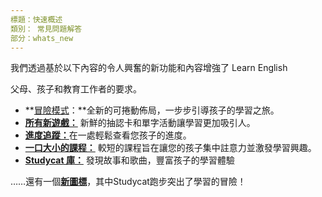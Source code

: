 ```yaml
---
標題：快速概述
類別： 常見問題解答
部分：whats_new
---
```

我們透過基於以下內容的令人興奮的新功能和內容增強了 Learn English


父母、孩子和教育工作者的要求。


* **[冒險模式](https://help.Studycat.com/hc/en-us/articles/40395054430233)：**全新的可捲動佈局，一步步引導孩子的學習之旅。
* [**所有新遊戲：**](https://help.Studycat.com/hc/en-us/articles/40396868059161) 新鮮的抽認卡和單字活動讓學習更加吸引人。
* [**進度追蹤：**](https://help.Studycat.com/hc/en-us/articles/40392093954585)在一處輕鬆查看您孩子的進度。
* [**一口大小的課程：**](https://help.Studycat.com/hc/en-us/articles/40395054430233) 較短的課程旨在讓您的孩子集中註意力並激發學習興趣。
* [**Studycat 庫：**](https://help.Studycat.com/hc/en-us/articles/40392018677401) 發現故事和歌曲，豐富孩子的學習體驗


……還有一個[**新圖標**](https://help.Studycat.com/hc/en-us/articles/40378210072217)，其中Studycat跑步突出了學習的冒險！